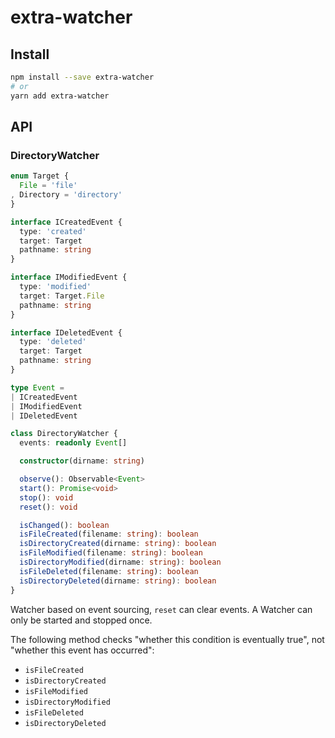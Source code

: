 # extra-watcher
## Install
```sh
npm install --save extra-watcher
# or
yarn add extra-watcher
```

## API
### DirectoryWatcher
```ts
enum Target {
  File = 'file'
, Directory = 'directory'
}

interface ICreatedEvent {
  type: 'created'
  target: Target
  pathname: string
}

interface IModifiedEvent {
  type: 'modified'
  target: Target.File
  pathname: string
}

interface IDeletedEvent {
  type: 'deleted'
  target: Target
  pathname: string
}

type Event =
| ICreatedEvent
| IModifiedEvent
| IDeletedEvent

class DirectoryWatcher {
  events: readonly Event[]

  constructor(dirname: string)

  observe(): Observable<Event>
  start(): Promise<void>
  stop(): void
  reset(): void

  isChanged(): boolean
  isFileCreated(filename: string): boolean
  isDirectoryCreated(dirname: string): boolean
  isFileModified(filename: string): boolean
  isDirectoryModified(dirname: string): boolean
  isFileDeleted(filename: string): boolean
  isDirectoryDeleted(dirname: string): boolean
}
```

Watcher based on event sourcing, `reset` can clear events.
A Watcher can only be started and stopped once.

The following method checks "whether this condition is eventually true",
not "whether this event has occurred":
- `isFileCreated`
- `isDirectoryCreated`
- `isFileModified`
- `isDirectoryModified`
- `isFileDeleted`
- `isDirectoryDeleted`
